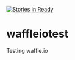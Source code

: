 [![Stories in Ready](https://badge.waffle.io/krixano/waffleiotest.png?label=ready&title=Ready)](https://waffle.io/krixano/waffleiotest)
# waffleiotest
Testing waffle.io
